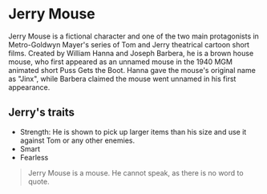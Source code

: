 # Jerry Mouse

Jerry Mouse is a fictional character and one of the two main protagonists in Metro-Goldwyn Mayer's series of Tom and Jerry theatrical cartoon short films. Created by William Hanna and Joseph Barbera, he is a brown house mouse, who first appeared as an unnamed mouse in the 1940 MGM animated short Puss Gets the Boot. Hanna gave the mouse's original name as "Jinx", while Barbera claimed the mouse went unnamed in his first appearance. 

## Jerry's traits

* Strength: He is shown to pick up larger items than his size and use it against Tom or any other enemies. 
* Smart
* Fearless

> Jerry Mouse is a mouse. He cannot speak, as there is no word to quote.

<img scr="https://f0.pngfuel.com/png/859/924/jerry-character-clip-art-png-clip-art.png" />